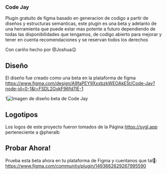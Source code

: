 ### Code Jay

Plugin gratuito de figma basado en generacion de codigo a partir de diseños y estructuras semanticas, este plugin es una beta y adelanto de una herramienta que puede estar mas potente a futuro dependiendo de todas las disponibilidades que tengamos, de codigo abierto para mejorar y tener en cuenta recomendaciones y se reservan todos los derechos

Con cariño hecho por @Joshua😉

## Diseño

El diseño fue creado como una beta en la plataforma de figma https://www.figma.com/design/A9faPEY9XxxbzkWEOAkE5t/Code-Jay?node-id=0-1&t=FSDL2GvkF96fd7lE-1

1<image src="./public/Home-page.jpg" alt="Imagen de diseño beta de Code Jay">

## Logotipos

Los logos de este proyecto fueron tomados de la Página https://svgl.app perteneciente a @pheralb

## Probar Ahora!

Prueba esta beta ahora en tu plataforma de Figma y cuentanos que tal🚀: https://www.figma.com/community/plugin/1493662629267995590
